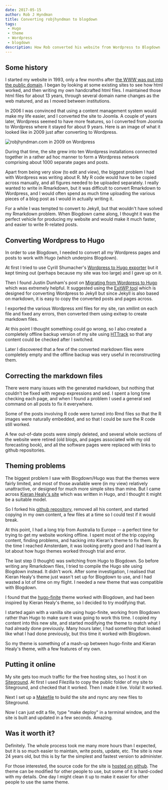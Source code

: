 ```yaml
---
date: 2017-05-15
author: Rob J Hyndman
title: Converting robjhyndman to blogdown
tags: 
 - Hugo
 - theme
 - Wordpress
 - blogdown
description: How Rob converted his website from Wordpress to Blogdown
---
```


## Some history

I started my website in 1993, only a few months after [the WWW was put into the public domain](https://home.cern/topics/birth-web). I began by looking at some existing sites to see how html worked, and then writing my own handcrafted html files. I maintained those html files for about 13 years, through several domain name changes as the web matured, and as I moved between institutions.

In 2006 I was convinced that using a content management system would make my life easier, and I converted the site to Joomla. A couple of years later, Wordpress seemed to have more features, so I converted from Joomla to Wordpress where it stayed for about 9 years. Here is an image of what it looked like in 2009 just after converting to Wordpress.

![robjhyndman.com in 2009 on Wordpress](https://cloud.githubusercontent.com/assets/163582/26041812/8ba5a59e-38f5-11e7-9698-9696d5c08539.png)

During that time, the site grew into ten Wordpress installations connected together in a rather ad hoc manner to form a Wordpress network comprising about 1000 separate pages and posts.

Apart from being very slow (to edit and view), the biggest problem I had with Wordpress was writing about R. My R code would have to be copied across manually, and all figures needed to be uploaded separately. I really wanted to write in Rmarkdown, but it was difficult to convert Rmarkdown to Wordpress, and I would often spend as much time uploading the various pieces of a blog post as I would in actually writing it.

For a while I was tempted to convert to Jekyll, but that wouldn't have solved my Rmarkdown problem. When Blogdown came along, I thought it was the perfect vehicle for producing my website and would make it much faster, and easier to write R-related posts.

## Converting Wordpress to Hugo

In order to use Blogdown, I needed to convert all my Wordpress pages and posts to work with Hugo (which underpins Blogdown).

At first I tried to use Cyrill Shumacher's [Wordpress to Hugo exporter](https://github.com/SchumacherFM/wordpress-to-hugo-exporter) but it kept timing out (perhaps because my site was too large) and I gave up on it.

Then I found Justin Dunham's post on [Migrating from Wordpress to Hugo](http://justindunham.net/migrating-from-wordpress-to-hugo/) which was extremely helpful. It suggested using the [ExitWP tool](https://github.com/thomasf/exitwp) which is designed for converting Wordpress to Jekyll but since Jekyll is also based on markdown, it is easy to copy the converted posts and pages across.

I exported the various Wordpress xml files for my site, ran xmllint on each file and fixed any errors, then converted them using exitwp to create markdown files.

At this point I thought something could go wrong, so I also created a completely offline backup version of my site using [HTTrack](http://www.httrack.com) so that any content could be checked after I switched.

Later I discovered that a few of the converted markdown files were completely empty and the offline backup was very useful in reconstructing them.

## Correcting the markdown files

There were many issues with the generated markdown, but nothing that couldn't be fixed with regexp expressions and sed. I spent a long time checking each page, and when I found a problem I used a general sed command on all posts to fix it everywhere. 

Some of the posts involving R code were turned into Rmd files so that the R images were naturally embedded, and so that I could be sure the R code still worked.

A few out-of-date posts were simply deleted, and several whole sections of the website were retired (old blogs, and pages associated with my old forecasting book), and all the software pages were replaced with links to github repositories.


## Theming problems

The biggest problem I saw with Blogdown/Hugo was that the themes were fairly limited, and most of those available were (in my view) relatively unattractive, or designed for much more simple sites than mine. But I came across [Kieran Healy's site](https://kieranhealy.org/) which was written in Hugo, and I thought it might be a suitable model.

So I forked his [github repository](https://github.com/kjhealy/kieranhealy.hugo), removed all his content, and started copying in my own content, a few files at a time so I could test if it would break.

At this point, I had a long trip from Australia to Europe -- a perfect time for trying to get my website working offline. I spent most of the trip copying content, finding problems, and hacking into Kieran's theme to fix them. By the time I reached Amsterdam, it was looking pretty good and I had learnt a lot about how hugo themes worked through trial and error.

The last step (I thought) was switching from Hugo to Blogdown. So before writing any Rmarkdown files, I tried to compile the Hugo site using Blogdown instead. It didn't work. After some investigation, I realised that Kieran Healy's theme just wasn't set up for Blogdown to use, and I had wasted a lot of time on my flight. I needed a new theme that was compatible with Blogdown.

I found that the [hugo-finite](https://themes.gohugo.io/hugo-finite/) theme worked with Blogdown, and had been inspired by Kieran Healy's theme, so I decided to try modifying that.

I started again with a vanilla site using hugo-finite, working from Blogdown rather than Hugo to make sure it was going to work this time. I copied my content into this new site, and started modifying the theme to match what I had already done previously. Many hours later, I had something that looked like what I had done previously, but this time it worked with Blogdown.

So my theme is something of a mash-up between hugo-finite and Kieran Healy's theme, with a few features of my own.

## Putting it online

My site gets too much traffic for the free hosting sites, so I host it on [Siteground](https://www.siteground.com/index.htm?afcode=31a2a533d54be661222f2437d073adad). At first I used Filezilla to copy the public folder of my site to Siteground, and checked that it worked. Then I made it live. Voila! It worked.

Next I set up a [Makefile](https://raw.githubusercontent.com/rbind/robjhyndman.com/master/Makefile) to build the site and rsync any new files to Siteground.

Now I can just edit a file, type "make deploy" in a terminal window, and the site is built and updated in a few seconds. Amazing.


## Was it worth it?

Definitely. The whole process took me many more hours than I expected, but it is so much easier to maintain, write posts, update, etc. The site is now 24 years old, but this is by far the simplest and fastest version to administer.

For those interested, the source code for the site is [hosted on github](https://github.com/rbind/robjhyndman.com). The theme can be modified for other people to use, but some of it is hard-coded with my details. One day I might clean it up to make it easier for other people to use the same theme.
